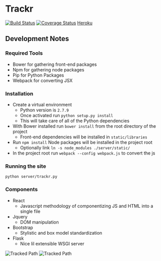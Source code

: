 # Trackr

[![Build Status](https://travis-ci.org/bencarothers/trackr.svg?branch=master)](https://travis-ci.org/bencarothers/trackr)
[![Coverage Status](https://coveralls.io/repos/bencarothers/trackr/badge.svg?branch=master&service=github)](https://coveralls.io/github/bencarothers/trackr?branch=master)
[Heroku](http://heroku-badge.herokuapp.com/?app=bartrackr&svg=1)

## Development Notes

### Required Tools

* Bower for gathering front-end packages 
* Npm for gathering node packages
* Pip for Python Packages
* Webpack for converting JSX

### Installation

* Create a virtual environment
    - Python version is ```2.7.9```
    - Once activated run ```python setup.py install```
    - This will take care of all of the Python dependencies
* With Bower installed run ```bower install``` from the root directory of the project
    - Front-end dependencies will be installed in ```static/libraries```
* Run ```npm install``` Node packages will be installed in the project root
    - Optionally link ```ln -s node_modules ./server/static/```
* In the project root run ```webpack --config webpack.js``` to convert the js

### Running the site
```python server/trackr.py```

### Components
* React 
    - Javascript methodology of componentizing JS and HTML into a single file
* Jquery
    - DOM manipulation
* Bootstrap
    - Stylistic and box model standardization 
* Flask
    - Nice lil extensible WSGI server


![Tracked Path](https://github.com/bencarothers/Trackr/blob/master/tracking_experiments/test_data/images/deadlift.png)
![Tracked Path](https://github.com/bencarothers/Trackr/blob/master/tracking_experiments/test_data/images/deadlift_path.png)
